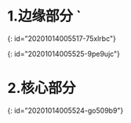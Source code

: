 # 1.边缘部分 `
{: id="20201014005517-75xlrbc"}

{: id="20201014005525-9pe9ujc"}

# 2.核心部分
{: id="20201014005524-go509b9"}

